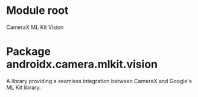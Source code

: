# Module root

CameraX ML Kit Vision

# Package androidx.camera.mlkit.vision

A library providing a seamless integration between CameraX and Google's ML Kit library.


